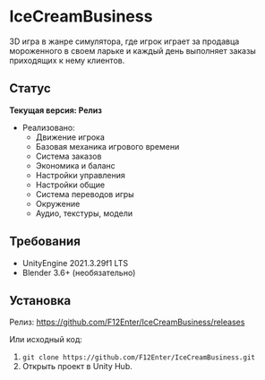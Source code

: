# IceCreamBusiness
3D игра в жанре симулятора, где игрок играет за продавца мороженного в своем ларьке и каждый день выполняет заказы приходящих к нему клиентов.

## Статус
**Текущая версия: Релиз**
- Реализовано:
  - Движение игрока
  - Базовая механика игрового времени
  - Система заказов
  - Экономика и баланс
  - Настройки управления
  - Настройки общие
  - Система переводов игры
  - Окружение
  - Аудио, текстуры, модели


## Требования
- UnityEngine 2021.3.29f1 LTS
- Blender 3.6+ (необязательно)

## Установка
Релиз: https://github.com/F12Enter/IceCreamBusiness/releases

Или исходный код:

1. `git clone https://github.com/F12Enter/IceCreamBusiness.git`
2. Открыть проект в Unity Hub.
